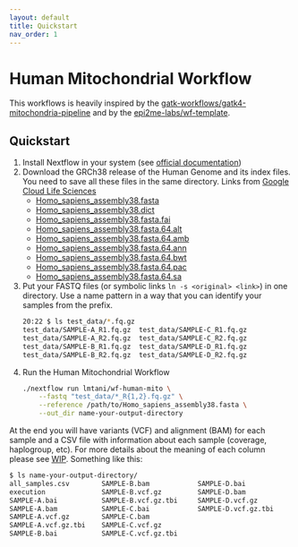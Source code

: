 ```yaml
---
layout: default
title: Quickstart
nav_order: 1
---
```



# Human Mitochondrial Workflow

This workflows is heavily inspired by the [gatk-workflows/gatk4-mitochondria-pipeline](https://github.com/gatk-workflows/gatk4-mitochondria-pipeline) and by the [epi2me-labs/wf-template](https://github.com/epi2me-labs/wf-template).

## Quickstart

1. Install Nextflow in your system (see [official documentation](https://www.nextflow.io/docs/latest/getstarted.html#installation))
2. Download the GRCh38 release of the Human Genome and its index files. You need to save all these files in the same directory. Links from [Google Cloud Life Sciences](https://cloud.google.com/life-sciences/docs/resources/public-datasets/reference-genomes)
    - [Homo_sapiens_assembly38.fasta](https://storage.cloud.google.com/genomics-public-data/references/hg38/v0/Homo_sapiens_assembly38.fasta)
    - [Homo_sapiens_assembly38.dict](https://storage.cloud.google.com/genomics-public-data/references/hg38/v0/Homo_sapiens_assembly38.dict)
    - [Homo_sapiens_assembly38.fasta.fai ](https://storage.cloud.google.com/genomics-public-data/references/hg38/v0/Homo_sapiens_assembly38.fasta.fai)
    - [Homo_sapiens_assembly38.fasta.64.alt](https://storage.cloud.google.com/genomics-public-data/references/hg38/v0/Homo_sapiens_assembly38.fasta.64.alt)
    - [Homo_sapiens_assembly38.fasta.64.amb](https://storage.cloud.google.com/genomics-public-data/references/hg38/v0/Homo_sapiens_assembly38.fasta.64.amb)
    - [Homo_sapiens_assembly38.fasta.64.ann](https://storage.cloud.google.com/genomics-public-data/references/hg38/v0/Homo_sapiens_assembly38.fasta.64.ann)
    - [Homo_sapiens_assembly38.fasta.64.bwt](https://storage.cloud.google.com/genomics-public-data/references/hg38/v0/Homo_sapiens_assembly38.fasta.64.bwt)
    - [Homo_sapiens_assembly38.fasta.64.pac](https://storage.cloud.google.com/genomics-public-data/references/hg38/v0/Homo_sapiens_assembly38.fasta.64.pac)
    - [Homo_sapiens_assembly38.fasta.64.sa](https://storage.cloud.google.com/genomics-public-data/references/hg38/v0/Homo_sapiens_assembly38.fasta.64.sa)
3. Put your FASTQ files (or symbolic links `ln -s <original> <link>`) in one directory. Use a name pattern in a way that you can identify your samples from the prefix.
    ```bash
    20:22 $ ls test_data/*.fq.gz
    test_data/SAMPLE-A_R1.fq.gz  test_data/SAMPLE-C_R1.fq.gz
    test_data/SAMPLE-A_R2.fq.gz  test_data/SAMPLE-C_R2.fq.gz
    test_data/SAMPLE-B_R1.fq.gz  test_data/SAMPLE-D_R1.fq.gz
    test_data/SAMPLE-B_R2.fq.gz  test_data/SAMPLE-D_R2.fq.gz
    ```
4. Run the Human Mitochondrial Workflow
    ```bash
    ./nextflow run lmtani/wf-human-mito \
        --fastq "test_data/*_R{1,2}.fq.gz" \
        --reference /path/to/Homo_sapiens_assembly38.fasta \
        --out_dir name-your-output-directory
    ```

At the end you will have variants (VCF) and alignment (BAM) for each sample and a CSV file with information about each sample (coverage, haplogroup, etc). For more details about the meaning of each column please see [WIP](). Something like this:

```bash
$ ls name-your-output-directory/
all_samples.csv        SAMPLE-B.bam            SAMPLE-D.bai
execution              SAMPLE-B.vcf.gz         SAMPLE-D.bam
SAMPLE-A.bai           SAMPLE-B.vcf.gz.tbi     SAMPLE-D.vcf.gz
SAMPLE-A.bam           SAMPLE-C.bai            SAMPLE-D.vcf.gz.tbi
SAMPLE-A.vcf.gz        SAMPLE-C.bam
SAMPLE-A.vcf.gz.tbi    SAMPLE-C.vcf.gz
SAMPLE-B.bai           SAMPLE-C.vcf.gz.tbi

```